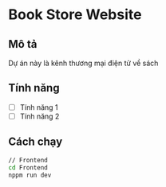 # Book Store Website

## Mô tả
Dự án này là kênh thương mại điện tử về sách

## Tính năng
- [ ] Tính năng 1
- [ ] Tính năng 2

## Cách chạy
```bash
// Frontend
cd Frontend
nppm run dev
